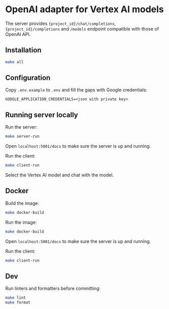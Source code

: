 # OpenAI adapter for Vertex AI models

The server provides `{project_id}/chat/completions`, `{project_id}/completions` and `/models` endpoint compatible with those of OpenAI API.

## Installation

```sh
make all
```

## Configuration

Copy `.env.example` to `.env` and fill the gaps with Google credentials:

```
GOOGLE_APPLICATION_CREDENTIALS=<json with private key>
```

## Running server locally

Run the server:

```sh
make server-run
```

Open `localhost:5001/docs` to make sure the server is up and running.

Run the client:

```sh
make client-run
```

Select the Vertex AI model and chat with the model.

## Docker

Build the image:

```sh
make docker-build
```

Run the image:

```sh
make docker-build
```

Open `localhost:5001/docs` to make sure the server is up and running.

Run the client:

```sh
make client-run
```

## Dev

Run linters and formatters before committing:

```sh
make lint
make format
```
